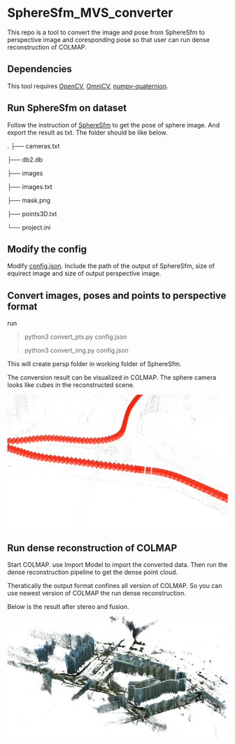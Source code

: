 # SphereSfm_MVS_converter

This repo is a tool to convert the image and pose from SphereSfm to perspective image and coresponding pose so that user can run dense reconstruction of COLMAP.

## Dependencies

This tool requires [OpenCV](https://docs.opencv.org/4.5.5/d2/de6/tutorial_py_setup_in_ubuntu.html), [OmniCV](https://github.com/kaustubh-sadekar/OmniCV-Lib), [numpy-quaternion](https://quaternion.readthedocs.io/en/latest/).

## Run SphereSfm on dataset

Follow the instruction of [SphereSfm](https://github.com/json87/SphereSfM) to get the pose of sphere image. And export the result as txt. The folder should be like below.

.
├── cameras.txt

├── db2.db

├── images

├── images.txt

├── mask.png

├── points3D.txt

└── project.ini


## Modify the config

Modify [config.json](https://github.com/FengyuGuo/SphereSfm_MVS_converter/blob/main/config.json). Include the path of the output of SphereSfm, size of equirect image and size of output perspective image.

## Convert images, poses and points to perspective format

run

> python3 convert_pts.py config.json

> python3 convert_img.py config.json

This will create persp folder in working folder of SphereSfm.

The conversion result can be visualized in COLMAP. The sphere camera looks like cubes in the reconstructed scene.

![pose_viz](https://github.com/FengyuGuo/SphereSfm_MVS_converter/blob/main/asset/cam_pose.png)

## Run dense reconstruction of COLMAP

Start COLMAP. use Import Model to import the converted data. Then run the dense reconstruction pipeline to get the dense point cloud.

Theratically the output format confines all version of COLMAP. So you can use newest version of COLMAP the run dense reconstruction.

Below is the result after stereo and fusion.

![result](https://github.com/FengyuGuo/SphereSfm_MVS_converter/blob/main/asset/result.png)